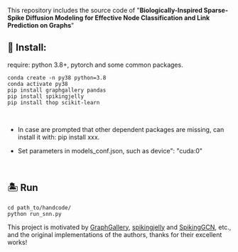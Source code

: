 This repository includes the source code of "**Biologically-Inspired Sparse-Spike Diffusion Modeling for Effective Node Classification and Link Prediction on Graphs**"

## 🗻 Install:

require: python 3.8+, pytorch and some common packages.

```
conda create -n py38 python=3.8
conda activate py38
pip install graphgallery pandas
pip install spikingjelly
pip install thop scikit-learn
```

<br/>

- In case are prompted that other dependent packages are missing, can install it with: pip install xxx.
- Set parameters in models_conf.json, such as device": "cuda:0"
  
  <br/>

## 🏝️ **Run**

```
cd path_to/handcode/
python run_snn.py
```




This project is motivated by [GraphGallery](https://github.com/EdisonLeeeee/GraphGallery.git), [spikingjelly](https://github.com/fangwei123456/spikingjelly.git) and [SpikingGCN](https://github.com/ZulunZhu/SpikingGCN), etc., and the original implementations of the authors, thanks for their excellent works!
